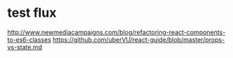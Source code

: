 test flux
=========

http://www.newmediacampaigns.com/blog/refactoring-react-components-to-es6-classes
https://github.com/uberVU/react-guide/blob/master/props-vs-state.md
